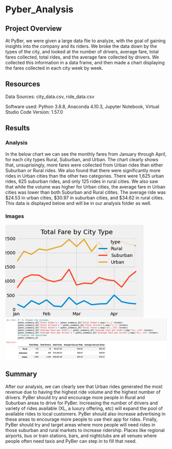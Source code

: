 # Pyber_Analysis
## Project Overview
At PyBer, we were given a large data flie to analyze, with the goal of gaining insights into the company and its riders. We broke the data down by the types of the city, and looked at the number of drivers, average fare, total fares collected, total rides, and the average fare collected by drivers. We collected this information in a data frame, and then made a chart displaying the fares collected in each city week by week.

## Resources
Data Sources: city_data.csv, ride_data.csv

Software used: Python 3.8.8, Anaconda 4.10.3, Jupyter Notebook, Virtual Studio Code Version: 1.57.0

## Results
### Analysis

In the below chart we can see the monthly fares from January through April, for each city types Rural, Suburban, and Urban. The chart clearly shows that, unsuprisingly, more fares were collected from Urban rides than either Suburban or Rural rides. We also found that there were significantly more rides in Urban cities than the other two categories. There were 1,625 urban rides, 625 suburban rides, and only 125 rides in rural cities. We also saw that while the volume was higher for Urban cities, the average fare in Urban cities was lower than both Suburban and Rural citites. The average ride was $24.53 in urban cities, $30.97 in suburban cities, and $34.62 in rural cities. This data is displayed below and will be in our analysis folder as well. 

### Images

<img src = analysis/Pyber_fare_summary.png>

<img src = analysis/stats_by_city_type.png>

## Summary
After our analysis, we can clearly see that Urban rides generated the most revenue due to having the highest ride volume and the highest number of drivers. PyBer should try and encourage more people in Rural and Suburban areas to drive for PyBer. Increasing the number of drivers and variety of rides available (XL, a luxury offering, etc) will expand the pool of available rides to local customers. PyBer should also increase advertising in these areas to encourage more people to use their app for rides. Finally, PyBer should try and target areas where more people will need rides in those suburban and rural markets to increase ridership. Places like regional airports, bus or train stations, bars, and nightclubs are all venues where people often need taxis and PyBer can step in to fill that need.


